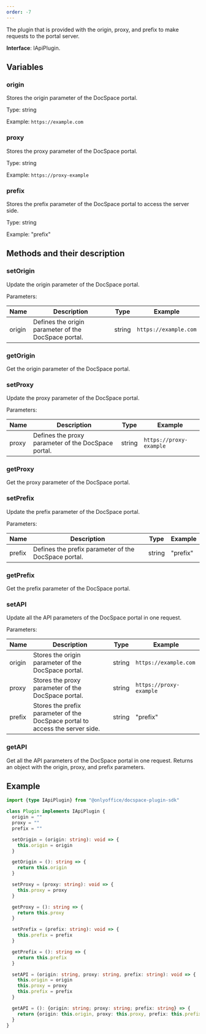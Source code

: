 ```yaml
---
order: -7
---
```


The plugin that is provided with the origin, proxy, and prefix to make requests to the portal server.

**Interface**: IApiPlugin.

## Variables

### origin

Stores the origin parameter of the DocSpace portal.

Type: string

Example: `https://example.com`

### proxy

Stores the proxy parameter of the DocSpace portal.

Type: string

Example: `https://proxy-example`

### prefix

Stores the prefix parameter of the DocSpace portal to access the server side.

Type: string

Example: "prefix"

## Methods and their description

### setOrigin

Update the origin parameter of the DocSpace portal.

Parameters:

| Name   | Description                                          | Type   | Example               |
| ------ | ---------------------------------------------------- | ------ | --------------------- |
| origin | Defines the origin parameter of the DocSpace portal. | string | `https://example.com` |

### getOrigin

Get the origin parameter of the DocSpace portal.

### setProxy

Update the proxy parameter of the DocSpace portal.

Parameters:

| Name  | Description                                         | Type   | Example                 |
| ----- | --------------------------------------------------- | ------ | ----------------------- |
| proxy | Defines the proxy parameter of the DocSpace portal. | string | `https://proxy-example` |

### getProxy

Get the proxy parameter of the DocSpace portal.

### setPrefix

Update the prefix parameter of the DocSpace portal.

Parameters:

| Name   | Description                                          | Type   | Example  |
| ------ | ---------------------------------------------------- | ------ | -------- |
| prefix | Defines the prefix parameter of the DocSpace portal. | string | "prefix" |

### getPrefix

Get the prefix parameter of the DocSpace portal.

### setAPI

Update all the API parameters of the DocSpace portal in one request.

Parameters:

| Name   | Description                                                                   | Type   | Example                 |
| ------ | ----------------------------------------------------------------------------- | ------ | ----------------------- |
| origin | Stores the origin parameter of the DocSpace portal.                           | string | `https://example.com`   |
| proxy  | Stores the proxy parameter of the DocSpace portal.                            | string | `https://proxy-example` |
| prefix | Stores the prefix parameter of the DocSpace portal to access the server side. | string | "prefix"                |

### getAPI

Get all the API parameters of the DocSpace portal in one request. Returns an object with the origin, proxy, and prefix parameters.

## Example

``` ts
import {type IApiPlugin} from "@onlyoffice/docspace-plugin-sdk"

class Plugin implements IApiPlugin {
  origin = ""
  proxy = ""
  prefix = ""

  setOrigin = (origin: string): void => {
    this.origin = origin
  }

  getOrigin = (): string => {
    return this.origin
  }

  setProxy = (proxy: string): void => {
    this.proxy = proxy
  }

  getProxy = (): string => {
    return this.proxy
  }

  setPrefix = (prefix: string): void => {
    this.prefix = prefix
  }

  getPrefix = (): string => {
    return this.prefix
  }

  setAPI = (origin: string, proxy: string, prefix: string): void => {
    this.origin = origin
    this.proxy = proxy
    this.prefix = prefix
  }

  getAPI = (): {origin: string; proxy: string; prefix: string} => {
    return {origin: this.origin, proxy: this.proxy, prefix: this.prefix}
  }
}
```

